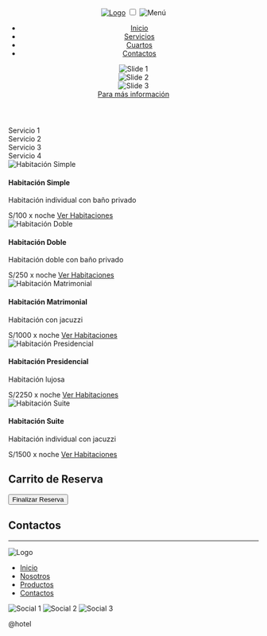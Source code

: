 <!DOCTYPE html>
<html lang="en">
<head>
  <meta charset="UTF-8">
  <meta http-equiv="X-UA-Compatible" content="IE=edge">
  <meta name="viewport" content="width=device-width, initial-scale=1.0">
  <title>Hotel</title>
  <link rel="stylesheet" href="https://cdn.jsdelivr.net/npm/swiper/swiper-bundle.min.css" />
  <link rel="stylesheet" href="gio.css">
</head>
<body>
  <header>
    <div class="menu container">
      <a href="#" class="logo"><img src="images/logo.png" alt="Logo"></a>
      <input type="checkbox" id="menu" />
      <label for="menu"><img src="images/menu.png" class="menu-icono" alt="Menú"></label>
      <nav class="navbar">
        <ul>
          <li><a href="#inicio">Inicio</a></li>
          <li><a href="#servicios">Servicios</a></li>
          <li><a href="#cuartos">Cuartos</a></li>
          <li><a href="#contactos">Contactos</a></li>
        </ul>
      </nav>
    </div>
    <div id="inicio" class="header-content container">
      <div class="swiper mySwiper-1">
        <div class="swiper-wrapper">
          <div class="swiper-slide"><img class="slider" src="images/slider1.jpg" alt="Slide 1"></div>
          <div class="swiper-slide"><img class="slider" src="images/slider2.jpg" alt="Slide 2"></div>
          <div class="swiper-slide"><img class="slider" src="images/slider3.jpg" alt="Slide 3"></div>
        </div>
        <div class="swiper-button-next"></div>
        <div class="swiper-button-prev"></div>
        <div class="swiper-pagination"></div>
      </div>
      <a href="#" class="enlace">Para más información</a>
    </div>
  </header>

  <section id="servicios" class="servicios">
    <div class="swiper mySwiper-2 container">
      <div class="swiper-wrapper">
        <div class="swiper-slide"><div class="service">Servicio 1</div></div>
        <div class="swiper-slide"><div class="service">Servicio 2</div></div>
        <div class="swiper-slide"><div class="service">Servicio 3</div></div>
        <div class="swiper-slide"><div class="service">Servicio 4</div></div>
      </div>
      <div class="swiper-button-next"></div>
      <div class="swiper-button-prev"></div>
    </div>
  </section>

  <section id="cuartos" class="habitaciones">
    <div class="swiper mySwiper-3 container">
      <div class="swiper-wrapper">
        <div class="swiper-slide">
          <div class="product">
            <img src="images/b1.png" alt="Habitación Simple">
            <div class="product-txt">
              <h4>Habitación Simple</h4>
              <p>Habitación individual con baño privado</p>
              <span class="price">S/100 x noche</span>
              <a href="simple.html" class="btn-ver">Ver Habitaciones</a>
            </div>
          </div>
        </div>
        <div class="swiper-slide">
          <div class="product">
            <img src="images/b2.jpg" alt="Habitación Doble">
            <div class="product-txt">
              <h4>Habitación Doble</h4>
              <p>Habitación doble con baño privado</p>
              <span class="price">S/250 x noche</span>
              <a href="doble.html" class="btn-ver">Ver Habitaciones</a>
            </div>
          </div>
        </div>
        <div class="swiper-slide">
          <div class="product">
            <img src="images/b3.jpg" alt="Habitación Matrimonial">
            <div class="product-txt">
              <h4>Habitación Matrimonial</h4>
              <p>Habitación con jacuzzi</p>
              <span class="price">S/1000 x noche</span>
              <a href="matrimonial.html" class="btn-ver">Ver Habitaciones</a>
            </div>
          </div>
        </div>
        <div class="swiper-slide">
          <div class="product">
            <img src="images/b4.jpg" alt="Habitación Presidencial">
            <div class="product-txt">
              <h4>Habitación Presidencial</h4>
              <p>Habitación lujosa</p>
              <span class="price">S/2250 x noche</span>
              <a href="presidencial.html" class="btn-ver">Ver Habitaciones</a>
            </div>
          </div>
        </div>
        <div class="swiper-slide">
          <div class="product">
            <img src="images/b5.jpg" alt="Habitación Suite">
            <div class="product-txt">
              <h4>Habitación Suite</h4>
              <p>Habitación individual con jacuzzi</p>
              <span class="price">S/1500 x noche</span>
              <a href="suite.html" class="btn-ver">Ver Habitaciones</a>
            </div>
          </div>
        </div>
      </div>
      <div class="swiper-button-next"></div>
      <div class="swiper-button-prev"></div>
    </div>
  </section>

  <section id="carrito" class="carrito">
    <div class="container">
      <h2>Carrito de Reserva</h2>
      <div id="carrito-items"></div>
      <button id="finalizar-reserva" class="btn-reservar">Finalizar Reserva</button>
    </div>
  </section>

  <section id="contactos" class="contactos">
    <div class="container">
      <h2>Contactos</h2>
    </div>
  </section>

  <footer class="footer container">
    <hr>
    <div class="footer-txt">
      <img src="images/logo.png" alt="Logo">
      <div class="links">
        <ul>
          <li><a href="#inicio">Inicio</a></li>
          <li><a href="#nosotros">Nosotros</a></li>
          <li><a href="#productos">Productos</a></li>
          <li><a href="#contactos">Contactos</a></li>
        </ul>
        <div class="socials">
          <img src="images/s1.svg" alt="Social 1">
          <img src="images/s2.svg" alt="Social 2">
          <img src="images/s3.svg" alt="Social 3">
        </div>
        <p>@hotel</p>
      </div>
    </div>
  </footer>
  <script src="https://cdn.jsdelivr.net/npm/swiper/swiper-bundle.min.js"></script>
  <script src="script.js"></script>
</body>
</html>
